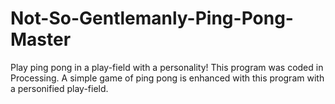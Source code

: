 # Not-So-Gentlemanly-Ping-Pong-Master
Play ping pong in a play-field with a personality!
This program was coded in Processing. A simple game of ping pong is enhanced with this program with a personified play-field.
